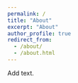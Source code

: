 ```yaml
---
permalink: /
title: "About"
excerpt: "About"
author_profile: true
redirect_from: 
  - /about/
  - /about.html
---
```


Add text.

